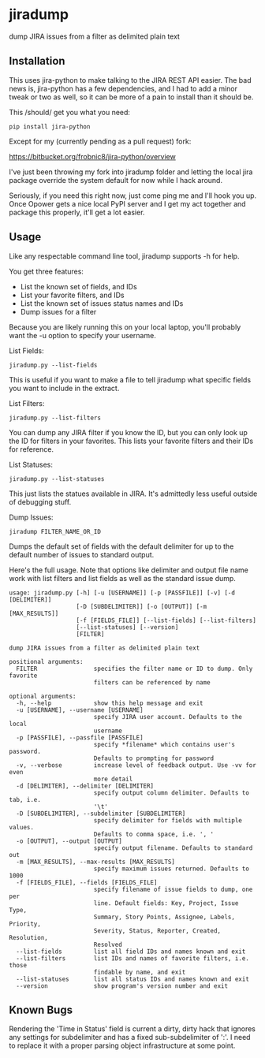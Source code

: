 jiradump
========

dump JIRA issues from a filter as delimited plain text

Installation
------------

This uses jira-python to make talking to the JIRA REST API easier. The bad news
is, jira-python has a few dependencies, and I had to add a minor tweak or two
as well, so it can be more of a pain to install than it should be.

This /should/ get you what you need:

    pip install jira-python

Except for my (currently pending as a pull request) fork:

https://bitbucket.org/frobnic8/jira-python/overview

I've just been throwing my fork into jiradump folder and letting the local jira
package override the system default for now while I hack around.

Seriously, if you need this right now, just come ping me and I'll hook you up.
Once Opower gets a nice local PyPI server and I get my act together and package
this properly, it'll get a lot easier.


Usage
-----

Like any respectable command line tool, jiradump supports -h for help.

You get three features:

* List the known set of fields, and IDs
* List your favorite filters, and IDs
* List the known set of issues status names and IDs
* Dump issues for a filter

Because you are likely running this on your local laptop, you'll probably want
the -u option to specify your username.

List Fields:

    jiradump.py --list-fields

This is useful if you want to make a file to tell jiradump what specific fields
you want to include in the extract.

List Filters:

    jiradump.py --list-filters

You can dump any JIRA filter if you know the ID, but you can only look up the
ID for filters in your favorites. This lists your favorite filters and their
IDs for reference.

List Statuses:

    jiradump.py --list-statuses

This just lists the statues available in JIRA. It's admittedly less useful
outside of debugging stuff.

Dump Issues:

    jiradump FILTER_NAME_OR_ID

Dumps the default set of fields with the default delimiter for up to the
default number of issues to standard output.

Here's the full usage. Note that options like delimiter and output file name
work with list filters and list fields as well as the standard issue dump.

    usage: jiradump.py [-h] [-u [USERNAME]] [-p [PASSFILE]] [-v] [-d [DELIMITER]]
                       [-D [SUBDELIMITER]] [-o [OUTPUT]] [-m [MAX_RESULTS]]
                       [-f [FIELDS_FILE]] [--list-fields] [--list-filters]
                       [--list-statuses] [--version]
                       [FILTER]

    dump JIRA issues from a filter as delimited plain text

    positional arguments:
      FILTER                specifies the filter name or ID to dump. Only favorite
                            filters can be referenced by name

    optional arguments:
      -h, --help            show this help message and exit
      -u [USERNAME], --username [USERNAME]
                            specify JIRA user account. Defaults to the local
                            username
      -p [PASSFILE], --passfile [PASSFILE]
                            specify *filename* which contains user's password.
                            Defaults to prompting for password
      -v, --verbose         increase level of feedback output. Use -vv for even
                            more detail
      -d [DELIMITER], --delimiter [DELIMITER]
                            specify output column delimiter. Defaults to tab, i.e.
                            '\t'
      -D [SUBDELIMITER], --subdelimiter [SUBDELIMITER]
                            specify delimiter for fields with multiple values.
                            Defaults to comma space, i.e. ', '
      -o [OUTPUT], --output [OUTPUT]
                            specify output filename. Defaults to standard out
      -m [MAX_RESULTS], --max-results [MAX_RESULTS]
                            specify maximum issues returned. Defaults to 1000
      -f [FIELDS_FILE], --fields [FIELDS_FILE]
                            specify filename of issue fields to dump, one per
                            line. Default fields: Key, Project, Issue Type,
                            Summary, Story Points, Assignee, Labels, Priority,
                            Severity, Status, Reporter, Created, Resolution,
                            Resolved
      --list-fields         list all field IDs and names known and exit
      --list-filters        list IDs and names of favorite filters, i.e. those
                            findable by name, and exit
      --list-statuses       list all status IDs and names known and exit
      --version             show program's version number and exit

Known Bugs
----------
Rendering the 'Time in Status' field is current a dirty, dirty hack that ignores
any settings for subdelimiter and has a fixed sub-subdelimiter of ':'. I need to
replace it with a proper parsing object infrastructure at some point.
